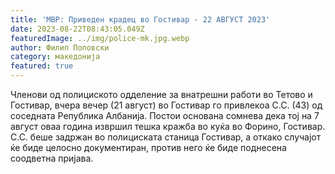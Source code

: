 ```yaml
---
title: 'МВР: Приведен крадец во Гостивар - 22 АВГУСТ 2023'
date: 2023-08-22T08:43:05.049Z
featuredImage: ../img/police-mk.jpg.webp
author: Филип Поповски
category: македонија
featured: true
---
```

Членови од полициското одделение за внатрешни работи во Тетово и Гостивар, вчера вечер (21 август) во Гостивар го привлекоа С.С. (43) од соседната Република Албанија. Постои основана сомнева дека тој на 7 август оваа година извршил тешка кражба во куќа во Форино, Гостивар. С.С. беше задржан во полициската станица Гостивар, а откако случајот ќе биде целосно документиран, против него ќе биде поднесена соодветна пријава.
